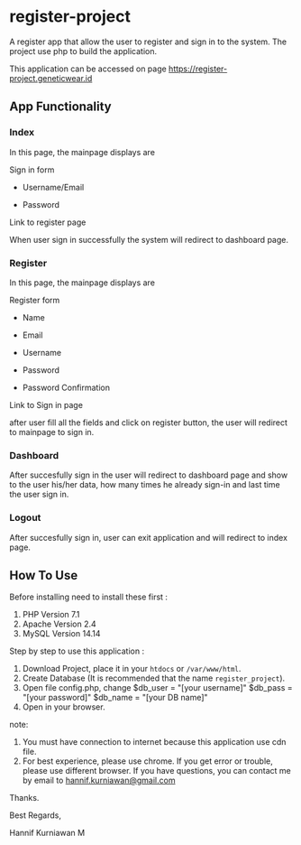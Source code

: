 # register-project
 A register app that allow the user to register and sign in to the system. The project use php to build the application.
 
This application can be accessed on page https://register-project.geneticwear.id


## App Functionality

### Index
In this page, the mainpage displays are

Sign in form

- Username/Email

- Password

Link to register page

When user sign in successfully the system will redirect to dashboard page.

### Register
In this page, the mainpage displays are

Register form

- Name

- Email

- Username

- Password

- Password Confirmation

Link to Sign in page

after user fill all the fields and click on register button, the user will redirect to mainpage to sign in.

### Dashboard

After succesfully sign in the user will redirect to dashboard page and show  to the user his/her data, how many times he already sign-in and last time the user sign in.

### Logout

After succesfully sign in, user can exit application and will redirect to index page.

## How To Use

Before installing  need to install these first :
1. PHP Version 7.1
2. Apache Version 2.4
3. MySQL Version 14.14

Step by step to use this application :

1. Download Project, place it in your `htdocs` or `/var/www/html`. 
2. Create Database (It is recommended that the name `register_project`).
3. Open file config.php, change 
    $db_user = "[your username]"
    $db_pass = "[your password]"
    $db_name = "[your DB name]"
4. Open in your browser.

note:

1. You must have connection to internet because this application use cdn file. 
2. For best experience, please use chrome. If you get error or trouble, please use different browser. If you have questions, you can contact me by email to hannif.kurniawan@gmail.com

Thanks.

Best Regards,

Hannif Kurniawan M
